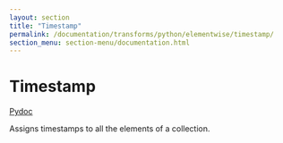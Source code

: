```yaml
---
layout: section
title: "Timestamp"
permalink: /documentation/transforms/python/elementwise/timestamp/
section_menu: section-menu/documentation.html
---
```

<!--
Licensed under the Apache License, Version 2.0 (the "License");
you may not use this file except in compliance with the License.
You may obtain a copy of the License at

http://www.apache.org/licenses/LICENSE-2.0

Unless required by applicable law or agreed to in writing, software
distributed under the License is distributed on an "AS IS" BASIS,
WITHOUT WARRANTIES OR CONDITIONS OF ANY KIND, either express or implied.
See the License for the specific language governing permissions and
limitations under the License.
-->

# Timestamp
[Pydoc](https://beam.apache.org/releases/pydoc/current/apache_beam.utils.timestamp.html?highlight=timestamps#apache_beam.utils.timestamp.Timestamp)

Assigns timestamps to all the elements of a collection.
